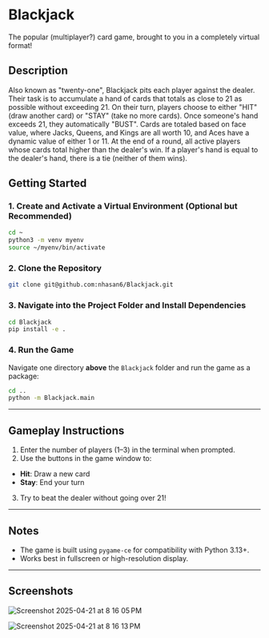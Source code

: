 # Blackjack
The popular (multiplayer?) card game, brought to you in a completely virtual format! 

## Description
Also known as "twenty-one", Blackjack pits each player against the dealer. Their task is to accumulate a hand of cards that totals as close to 21 as possible without exceeding 21. On their turn, players choose to either "HIT" (draw another card) or "STAY" (take no more cards). Once someone's hand exceeds 21, they automatically "BUST". Cards are totaled based on face value, where Jacks, Queens, and Kings are all worth 10, and Aces have a dynamic value of either 1 or 11. At the end of a round, all active players whose cards total higher than the dealer's win. If a player's hand is equal to the dealer's hand, there is a tie (neither of them wins).

## Getting Started

### 1. Create and Activate a Virtual Environment (Optional but Recommended)

```bash
cd ~
python3 -m venv myenv
source ~/myenv/bin/activate
```
### 2. Clone the Repository

```bash
git clone git@github.com:nhasan6/Blackjack.git
```

### 3. Navigate into the Project Folder and Install Dependencies

```bash
cd Blackjack
pip install -e .
```

### 4. Run the Game

Navigate one directory **above** the `Blackjack` folder and run the game as a package:

```bash
cd ..
python -m Blackjack.main
```

---

## Gameplay Instructions

1. Enter the number of players (1–3) in the terminal when prompted.
2. Use the buttons in the game window to:
  - **Hit**: Draw a new card
  - **Stay**: End your turn
3. Try to beat the dealer without going over 21!

---

## Notes

- The game is built using `pygame-ce` for compatibility with Python 3.13+.
- Works best in fullscreen or high-resolution display.

---

## Screenshots
![Screenshot 2025-04-21 at 8 16 05 PM](https://github.com/user-attachments/assets/6a386bff-c549-4733-932a-56aa2777bfb8)

![Screenshot 2025-04-21 at 8 16 13 PM](https://github.com/user-attachments/assets/76ffff2c-3d31-42d3-8a2d-8b5bd83ec1a0)



